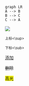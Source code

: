 ```mermaid
graph LR
A --> B
B --> C
C --> A
```

![](assets/916e8e93e219850710a95ce1897214fb0.png?0.9297817282962428)  
  
<sup>上标<\sup>
  
<sub>下标<\sub>
  
  
  
<ins>添加
  
<del>删除
  
<mark>高光
